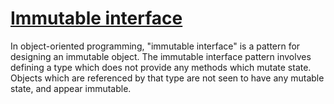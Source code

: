 # [Immutable interface](https://en.wikipedia.org/wiki/Immutable_interface)
In object-oriented programming, "immutable interface" is a pattern for designing an immutable object. The immutable interface pattern involves defining a type which does not provide any methods which mutate state. Objects which are referenced by that type are not seen to have any mutable state, and appear immutable.
